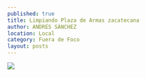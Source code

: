 ```yaml
---
published: true
title: Limpiando Plaza de Armas zacatecana
author: ANDRÉS SÁNCHEZ
location: Local
category: Fuera de Foco
layout: posts
---
```


![](http://i.imgur.com/zuHUQXsm.jpg)
